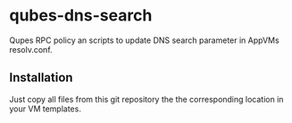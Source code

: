 # qubes-dns-search

Qupes RPC policy an scripts to update DNS search parameter in AppVMs resolv.conf.

Installation
------------

Just copy all files from this git repository the the corresponding location in your VM templates.
